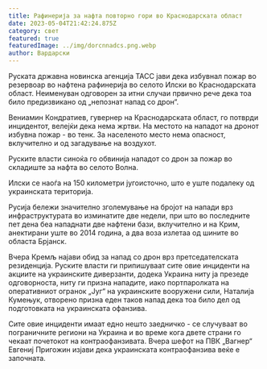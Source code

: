 ```yaml
---
title: Рафинерија за нафта повторно гори во Краснодарската област
date: 2023-05-04T21:42:24.875Z
category: свет
featured: true
featuredImage: ../img/dorcnnadcs.png.webp
author: Вардарски
---
```


Руската државна новинска агенција ТАСС јави дека избувнал пожар во резервоар во нафтена рафинерија во селото Илски во Краснодарската област. Неименуван одговорен за итни случаи првично рече дека тоа било предизвикано од „непознат напад со дрон“.

Вениамин Кондратиев, гувернер на Краснодарската област, го потврди инцидентот, велејќи дека нема жртви. На местото на нападот на дронот избувна пожар - во тенк. За населеното место нема опасност, вклучително и од загадување на воздухот.

Руските власти синоќа го обвинија нападот со дрон за пожар во складиште за нафта во селото Волна.

Илски се наоѓа на 150 километри југоисточно, што е уште подалеку од украинската територија.

Русија бележи значително зголемување на бројот на напади врз инфраструктурата во изминатите две недели, при што во последните пет дена беа нападнати две нафтени бази, вклучително и на Крим, анектирани уште во 2014 година, а два воза излетаа од шините во областа Брјанск.

Вчера Кремљ најави обид за напад со дрон врз претседателската резиденција. Руските власти ги припишуваат сите овие инциденти на акциите на украинските диверзанти, додека Украина ниту ја презеде одговорноста, ниту ги призна нападите, иако портпаролката на оперативниот огранок „Југ“ на украинските вооружени сили, Наталија Кумењук, отворено призна еден таков напад дека тоа било дел од подготовката на украинската офанзива.

Сите овие инциденти имаат едно нешто заедничко - се случуваат во пограничните региони на Украина и во време кога двете страни го чекаат почетокот на контраофанзивата. Вчера шефот на ПВК „Вагнер“ Евгениј Пригожин изјави дека украинската контраофанзива веќе е започната.
